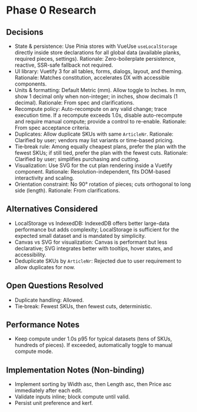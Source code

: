 # Phase 0 Research

## Decisions
- State & persistence: Use Pinia stores with VueUse `useLocalStorage` directly inside store declarations for all global data (available planks, required pieces, settings). Rationale: Zero-boilerplate persistence, reactive, SSR-safe fallback not required.
- UI library: Vuetify 3 for all tables, forms, dialogs, layout, and theming. Rationale: Matches constitution, accelerates DX with accessible components.
- Units & formatting: Default Metric (mm). Allow toggle to Inches. In mm, show 1 decimal only when non-integer; in inches, show decimals (1 decimal). Rationale: From spec and clarifications.
- Recompute policy: Auto-recompute on any valid change; trace execution time. If a recompute exceeds 1.0s, disable auto-recompute and require manual compute; provide a control to re-enable. Rationale: From spec acceptance criteria.
- Duplicates: Allow duplicate SKUs with same `ArticleNr`. Rationale: Clarified by user; vendors may list variants or time-based pricing.
- Tie‑break rule: Among equally cheapest plans, prefer the plan with the fewest SKUs; if still tied, prefer the plan with the fewest cuts. Rationale: Clarified by user; simplifies purchasing and cutting.
- Visualization: Use SVG for the cut plan rendering inside a Vuetify component. Rationale: Resolution-independent, fits DOM-based interactivity and scaling.
- Orientation constraint: No 90° rotation of pieces; cuts orthogonal to long side (length). Rationale: From clarifications.

## Alternatives Considered
- LocalStorage vs IndexedDB: IndexedDB offers better large-data performance but adds complexity; LocalStorage is sufficient for the expected small dataset and is mandated by simplicity.
- Canvas vs SVG for visualization: Canvas is performant but less declarative; SVG integrates better with tooltips, hover states, and accessibility.
- Deduplicate SKUs by `ArticleNr`: Rejected due to user requirement to allow duplicates for now.

## Open Questions Resolved
- Duplicate handling: Allowed.
- Tie‑break: Fewest SKUs, then fewest cuts, deterministic.

## Performance Notes
- Keep compute under 1.0s p95 for typical datasets (tens of SKUs, hundreds of pieces). If exceeded, automatically toggle to manual compute mode.

## Implementation Notes (Non-binding)
- Implement sorting by Width asc, then Length asc, then Price asc immediately after each edit.
- Validate inputs inline; block compute until valid.
- Persist unit preference and kerf.



